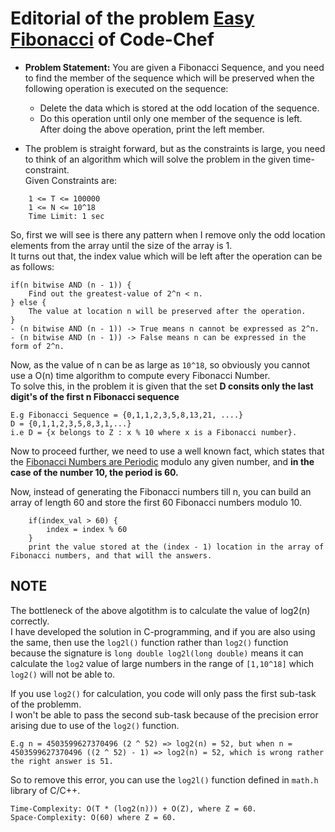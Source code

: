 # Editorial of the problem [Easy Fibonacci](https://www.codechef.com/problems/FIBEASY) of Code-Chef

*   **Problem Statement:** You are given a Fibonacci Sequence, and you need to find the member of the sequence which will be preserved when the following operation is executed on the sequence:  
    - Delete the data which is stored at the odd location of the sequence.  
    - Do this operation until only one member of the sequence is left.  
    After doing the above operation, print the left member.

*   The problem is straight forward, but as the constraints is large, you need to think of an algorithm which will solve the problem in the given time-constraint.  
Given Constraints are:  
```
    1 <= T <= 100000
    1 <= N <= 10^18
    Time Limit: 1 sec
```

So, first we will see is there any pattern when I remove only the odd location elements from the array until the size of the array is 1.  
It turns out that, the index value which will be left after the operation can be as follows:  
```
if(n bitwise AND (n - 1)) {
    Find out the greatest-value of 2^n < n.
} else {
    The value at location n will be preserved after the operation.
}
- (n bitwise AND (n - 1)) -> True means n cannot be expressed as 2^n.
- (n bitwise AND (n - 1)) -> False means n can be expressed in the form of 2^n.
```

Now, as the value of n can be as large as `10^18`, so obviously you cannot use a O(n) time algorithm to compute every Fibonacci Number.  
To solve this, in the problem it is given that the set  **D consits only the last digit's of the first n Fibonacci sequence**  
```
E.g Fibonacci Sequence = {0,1,1,2,3,5,8,13,21, ....}  
D = {0,1,1,2,3,5,8,3,1,...}  
i.e D = {x belongs to Z : x % 10 where x is a Fibonacci number}.
```
Now to proceed further, we need to use a well known fact, which states that the [Fibonacci Numbers are Periodic](https://en.wikipedia.org/wiki/Pisano_period) modulo any given number, and **in the case of the number 10, the period is 60.**  

Now, instead of generating the Fibonacci numbers till n, you can build an array of length 60 and store the first 60 Fibonacci numbers modulo 10.  

``` 
    if(index_val > 60) {
        index = index % 60
    }
    print the value stored at the (index - 1) location in the array of Fibonacci numbers, and that will the answers.
```

## NOTE
The bottleneck of the above algotithm is to calculate the value of log2(n) correctly.  
I have developed the solution in C-programming, and if you are also using the same, then use the `log2l()` function rather than `log2()` function because the signature is `long double log2l(long double)` means it can calculate the `log2` value of large numbers in the range of `[1,10^18]` which `log2()` will not be able to.  

If you use `log2()` for calculation, you code will only pass the first sub-task of the problemm.  
I won't be able to pass the second sub-task because of the precision error arising due to use of the `log2()` function.  
```
E.g n = 4503599627370496 (2 ^ 52) => log2(n) = 52, but when n = 4503599627370496 ((2 ^ 52) - 1) => log2(n) = 52, which is wrong rather the right answer is 51.  
```
So to remove this error, you can use the `log2l()` function defined in `math.h` library of C/C++.  
```
Time-Complexity: O(T * (log2(n))) + O(Z), where Z = 60.  
Space-Complexity: O(60) where Z = 60.  
```